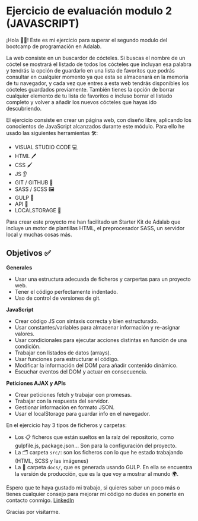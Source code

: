 # Ejercicio de evaluación modulo 2 (JAVASCRIPT)

¡Hola 👋🏽! Este es mi ejercicio para superar el segundo modulo del bootcamp de programación en Adalab.

La web consiste en un buscardor de cócteles. Si buscas el nombre de un cóctel se mostrará el listado de todos los cócteles que incluyan esa palabra y tendrás la opción de guardarlo en una lista de favoritos que podrás consultar en cualquier momento ya que esta se almacenará en la memoria de tu navegador, y cada vez que entres a esta web tendrás disponibles los cócteles guardados previamente. También tienes la opción de borrar cualquier elemento de tu lista de favoritos o incluso borrar el listado completo y volver a añadir los nuevos cócteles que hayas ido descubriendo.

El ejercicio consiste en crear un página web, con diseño libre, aplicando los conocientos de JavaScript alcanzados durante este módulo. Para ello he usado las siguientes herramientas 🛠️:

- VISUAL STUDIO CODE 💻
- HTML 🖊️
- CSS 🖌️
- JS 👂
- GIT / GITHUB 🌳
- SASS / SCSS 🖼️
- GULP 🤖
- API 🔎
- LOCALSTORAGE 💾

Para crear este proyecto me han facilitado un Starter Kit de Adalab que incluye un motor de plantillas HTML, el preprocesador SASS, un servidor local y muchas cosas más.

## Objetivos ✅

**Generales**

- Usar una estructura adecuada de ficheros y carpertas para un proyecto web.
- Tener el código perfectamente indentado.
- Uso de control de versiones de git.

**JavaScript**

- Crear código JS con sintaxis correcta y bien estructurado.
- Usar constantes/variables para almacenar información y re-asignar valores.
- Usar condicionales para ejecutar acciones distintas en función de una condición.
- Trabajar con listados de datos (arrays).
- Usar funciones para estructurar el código.
- Modificar la información del DOM para añadir contenido dinámico.
- Escuchar eventos del DOM y actuar en consecuencia.

**Peticiones AJAX y APIs**

- Crear peticiones fetch y trabajar con promesas.
- Trabajar con la respuesta del servidor.
- Gestionar información en formato JSON.
- Usar el localStorage para guardar info en el navegador.

En el ejercicio hay 3 tipos de ficheros y carpetas:

- Los 📋 ficheros que están sueltos en la raíz del repositorio, como gulpfile.js, package.json... Son para la configuración del proyecto.
- La 🗂️ carpeta `src/`: son los ficheros con lo que he estado trabajando (HTML, SCSS y las imágenes)
- La 📂 carpeta `docs/`, que es generada usando GULP. En ella se encuentra la versión de producción, que es la que voy a mostrar al mundo 🌍.

Espero que te haya gustado mi trabajo, si quieres saber un poco más o tienes cualquier consejo para mejorar mi código no dudes en ponerte en contacto conmigo. [LinkedIn](https://www.linkedin.com/in/bea-figueroa/)

Gracias por visitarme.
